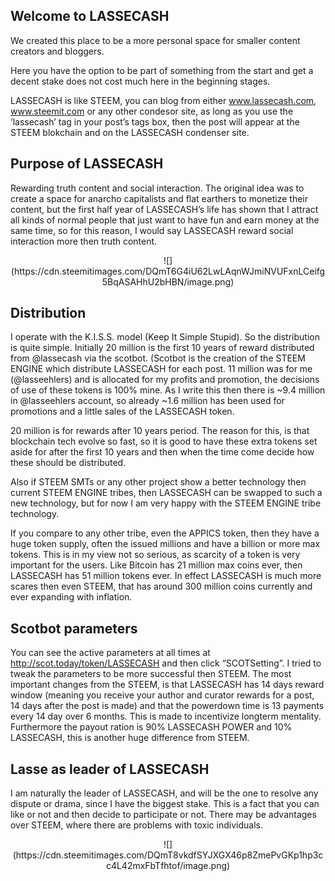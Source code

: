 Welcome to LASSECASH
--

We created this place to be a more personal space for smaller content creators and bloggers.

Here you have the option to be part of something from the start and get a decent stake does not cost much here in the beginning stages.

LASSECASH is like STEEM, you can blog from either www.lassecash.com, www.steemit.com or any other condesor site, as long as you use the ‘lassecash’ tag in your post’s tags box, then the post will appear at the STEEM blokchain and on the LASSECASH condenser site.

Purpose of LASSECASH
--

Rewarding truth content and social interaction. The original idea was to create a space for anarcho capitalists and flat earthers to monetize their content, but the first half year of LASSECASH’s life has shown that I attract all kinds of normal people that just want to have fun and earn money at the same time, so for this reason, I would say LASSECASH reward social interaction more then truth content.

<center>![](https://cdn.steemitimages.com/DQmT6G4iU62LwLAqnWJmiNVUFxnLCeifg5BqASAHhU2bHBN/image.png)</center>

Distribution
--

I operate with the K.I.S.S. model (Keep It Simple Stupid). So the distribution is quite simple. Initially 20 million is the first 10 years of reward distributed from @lassecash via the scotbot. (Scotbot is the creation of the STEEM ENGINE which distribute LASSECASH for each post. 11 million was for me (@lasseehlers) and is allocated for my profits and promotion, the decisions of use of these tokens is 100% mine. As I write this then there is ~9.4 million in @lasseehlers account, so already ~1.6 million has been used for promotions and a little sales of the LASSECASH token.

20 million is for rewards after 10 years period. The reason for this, is that blockchain tech evolve so fast, so it is good to have these extra tokens set aside for after the first 10 years and then when the time come decide how these should be distributed.

Also if STEEM SMTs or any other project show a better technology then current STEEM ENGINE tribes, then LASSECASH can be swapped to such a new technology, but for now I am very happy with the STEEM ENGINE tribe technology.

If you compare to any other tribe, even the APPICS token, then they have a huge token supply, often the issued millions and have a billion or more max tokens. This is in my view not so serious, as scarcity of a token is very important for the users. Like Bitcoin has 21 million max coins ever, then LASSECASH has 51 million tokens ever. In effect LASSECASH is much more scares then even STEEM, that has around 300 million coins currently and ever expanding with inflation.

Scotbot parameters
--

You can see the active parameters at all times at http://scot.today/token/LASSECASH and then click “SCOTSetting”. I tried to tweak the parameters to be more successful then STEEM. The most important changes from the STEEM, is that LASSECASH has 14 days reward window (meaning you receive your author and curator rewards for a post, 14 days after the post is made) and that the powerdown time is 13 payments every 14 day over 6 months. This is made to incentivize longterm mentality. Furthermore the payout ration is 90% LASSECASH POWER and 10% LASSECASH, this is another huge difference from STEEM.

Lasse as leader of LASSECASH
--

I am naturally the leader of LASSECASH, and will be the one to resolve any dispute or drama, since I have the biggest stake. This is a fact that you can like or not and then decide to participate or not. There may be advantages over STEEM, where there are problems with toxic individuals.

<center>![](https://cdn.steemitimages.com/DQmT8vkdfSYJXGX46p8ZmePvGKp1hp3cc4L42mxFbTfhtof/image.png)</center>
